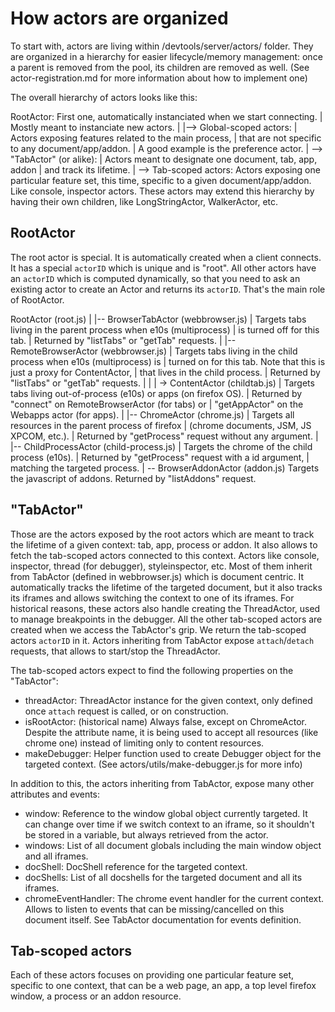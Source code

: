 # How actors are organized

To start with, actors are living within /devtools/server/actors/ folder.
They are organized in a hierarchy for easier lifecycle/memory management:
once a parent is removed from the pool, its children are removed as well.
(See actor-registration.md for more information about how to implement one)

The overall hierarchy of actors looks like this:

  RootActor: First one, automatically instanciated when we start connecting.
   |         Mostly meant to instanciate new actors.
   |
   |--> Global-scoped actors:
   |    Actors exposing features related to the main process,
   |    that are not specific to any document/app/addon.
   |    A good example is the preference actor.
   |
   \--> "TabActor" (or alike):
          |    Actors meant to designate one document, tab, app, addon
          |    and track its lifetime.
          |
          \--> Tab-scoped actors:
               Actors exposing one particular feature set, this time,
               specific to a given document/app/addon.
               Like console, inspector actors.
               These actors may extend this hierarchy by having their
               own children, like LongStringActor, WalkerActor, etc.

## RootActor

The root actor is special. It is automatically created when a client connects.
It has a special `actorID` which is unique and is "root".
All other actors have an `actorID` which is computed dynamically,
so that you need to ask an existing actor to create an Actor
and returns its `actorID`. That's the main role of RootActor.

  RootActor (root.js)
   |
   |-- BrowserTabActor (webbrowser.js)
   |   Targets tabs living in the parent process when e10s (multiprocess)
   |   is turned off for this tab.
   |   Returned by "listTabs" or "getTab" requests.
   |
   |-- RemoteBrowserActor (webbrowser.js)
   |   Targets tabs living in the child process when e10s (multiprocess) is
   |   turned on for this tab. Note that this is just a proxy for ContentActor,
   |   that lives in the child process.
   |   Returned by "listTabs" or "getTab" requests.
   |   |
   |   \-> ContentActor (childtab.js)
   |       Targets tabs living out-of-process (e10s) or apps (on firefox OS).
   |       Returned by "connect" on RemoteBrowserActor (for tabs) or
   |       "getAppActor" on the Webapps actor (for apps).
   |
   |-- ChromeActor (chrome.js)
   |   Targets all resources in the parent process of firefox
   |   (chrome documents, JSM, JS XPCOM, etc.).
   |   Returned by "getProcess" request without any argument.
   |
   |-- ChildProcessActor (child-process.js)
   |   Targets the chrome of the child process (e10s).
   |   Returned by "getProcess" request with a id argument,
   |   matching the targeted process.
   |
   \-- BrowserAddonActor (addon.js)
       Targets the javascript of addons.
       Returned by "listAddons" request.

## "TabActor"

Those are the actors exposed by the root actors which are meant to track the
lifetime of a given context: tab, app, process or addon. It also allows
to fetch the tab-scoped actors connected to this context. Actors like console,
inspector, thread (for debugger), styleinspector, etc. Most of them inherit
from TabActor (defined in webbrowser.js) which is document centric.
It automatically tracks the lifetime of the targeted document, but it also
tracks its iframes and allows switching the context to one of its iframes.
For historical reasons, these actors also handle creating the ThreadActor,
used to manage breakpoints in the debugger. All the other tab-scoped actors are
created when we access the TabActor's grip. We return the tab-scoped actors
`actorID` in it. Actors inheriting from TabActor expose `attach`/`detach`
requests, that allows to start/stop the ThreadActor.

The tab-scoped actors expect to find the following properties on the "TabActor":
 - threadActor:
   ThreadActor instance for the given context,
   only defined once `attach` request is called, or on construction.
 - isRootActor: (historical name)
   Always false, except on ChromeActor.
   Despite the attribute name, it is being used to accept all resources
   (like chrome one) instead of limiting only to content resources.
 - makeDebugger:
   Helper function used to create Debugger object for the targeted context.
   (See actors/utils/make-debugger.js for more info)

In addition to this, the actors inheriting from TabActor, expose many other
attributes and events:
 - window:
   Reference to the window global object currently targeted.
   It can change over time if we switch context to an iframe, so it
   shouldn't be stored in a variable, but always retrieved from the actor.
 - windows:
   List of all document globals including the main window object and all iframes.
 - docShell:
   DocShell reference for the targeted context.
 - docShells:
   List of all docshells for the targeted document and all its iframes.
 - chromeEventHandler:
   The chrome event handler for the current context. Allows to listen to events
   that can be missing/cancelled on this document itself.
See TabActor documentation for events definition.


## Tab-scoped actors

Each of these actors focuses on providing one particular feature set, specific to one context,
that can be a web page, an app, a top level firefox window, a process or an addon resource.

